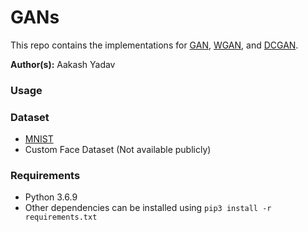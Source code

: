 # GANs

This repo contains the implementations for [GAN](https://arxiv.org/abs/1406.2661), [WGAN](https://arxiv.org/abs/1701.07875), and [DCGAN](https://arxiv.org/abs/1511.06434).

**Author(s):** Aakash Yadav

### Usage
  <!-- - To start the GUI run the `gui.py`file i.e.`python3 gui.py` from the command line
  - The resultant data is stored in `res.txt` along with the time stamp
  - Please refer to the documentation to see the algorithm and calculations [DME_Project_Report_SpriD.pdf](https://github.com/AakashSYadav/SpriD/tree/master/report/DME_Project_Report_SpriD.pdf)
  - To see the simulation run the `sim.py` (Note: At present the simulation is not binded to the main GUI)
 -->
### Dataset
  - [MNIST](http://yann.lecun.com/exdb/mnist/)
  - Custom Face Dataset (Not available publicly)

### Requirements
  - Python 3.6.9
  - Other dependencies can be installed using `pip3 install -r requirements.txt`
  
